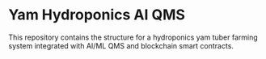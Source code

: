 # Yam Hydroponics AI QMS
This repository contains the structure for a hydroponics yam tuber farming system integrated with AI/ML QMS and blockchain smart contracts.